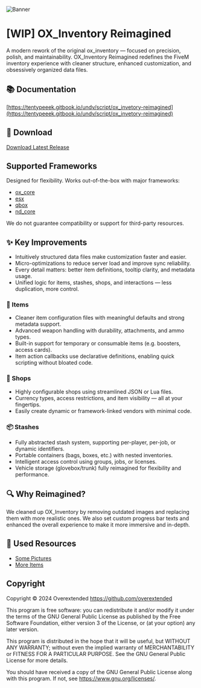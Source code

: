 ![Banner](https://i.imgur.com/EW4sUjy.png)

# [WIP] OX_Inventory Reimagined

A modern rework of the original ox_inventory — focused on precision, polish, and maintainability. OX_Inventory Reimagined redefines the FiveM inventory experience with cleaner structure, enhanced customization, and obsessively organized data files.

## 📚 Documentation

[https://tentypeeek.gitbook.io/undv/script/ox_invetory-reimagined](https://tentypeeek.gitbook.io/undv/script/ox_invetory-reimagined)

## 💾 Download

[Download Latest Release](https://github.com/TenTypeeek/ox_inventory_reimagined/releases/tag/items)

## Supported Frameworks

Designed for flexibility. Works out-of-the-box with major frameworks:

- [ox_core](https://github.com/overextended/ox_core)
- [esx](https://github.com/esx-framework/esx_core)
- [qbox](https://github.com/Qbox-project/qbx_core)
- [nd_core](https://github.com/ND-Framework/ND_Core)

We do not guarantee compatibility or support for third-party resources.

## ✨ Key Improvements

- Intuitively structured data files make customization faster and easier.
- Micro-optimizations to reduce server load and improve sync reliability.
- Every detail matters: better item definitions, tooltip clarity, and metadata usage.
- Unified logic for items, stashes, shops, and interactions — less duplication, more control.

### 🧩 Items

- Cleaner item configuration files with meaningful defaults and strong metadata support.
- Advanced weapon handling with durability, attachments, and ammo types.
- Built-in support for temporary or consumable items (e.g. boosters, access cards).
- Item action callbacks use declarative definitions, enabling quick scripting without bloated code.

### 🏪 Shops

- Highly configurable shops using streamlined JSON or Lua files.
- Currency types, access restrictions, and item visibility — all at your fingertips.
- Easily create dynamic or framework-linked vendors with minimal code.

### 📦 Stashes

- Fully abstracted stash system, supporting per-player, per-job, or dynamic identifiers.
- Portable containers (bags, boxes, etc.) with nested inventories.
- Intelligent access control using groups, jobs, or licenses.
- Vehicle storage (glovebox/trunk) fully reimagined for flexibility and performance.

## 🔍 Why Reimagined?

We cleaned up OX_Inventory by removing outdated images and replacing them with more realistic ones. We also set custom progress bar texts and enhanced the overall experience to make it more immersive and in-depth.

## 🔁 Used Resources

- [Some Pictures](https://github.com/bitc0de/fivem-items-gallery/tree/main)
- [More Items](https://github.com/davefl67/mi_ox_items_template)

## Copyright

Copyright © 2024 Overextended https://github.com/overextended

This program is free software: you can redistribute it and/or modify it under the terms of the GNU General Public License as published by the Free Software Foundation, either version 3 of the License, or (at your option) any later version.

This program is distributed in the hope that it will be useful, but WITHOUT ANY WARRANTY; without even the implied warranty of MERCHANTABILITY or FITNESS FOR A PARTICULAR PURPOSE. See the GNU General Public License for more details.

You should have received a copy of the GNU General Public License along with this program. If not, see https://www.gnu.org/licenses/.